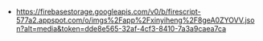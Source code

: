 - https://firebasestorage.googleapis.com/v0/b/firescript-577a2.appspot.com/o/imgs%2Fapp%2Fxinyiheng%2F8geA0ZYOVV.json?alt=media&token=dde8e565-32af-4cf3-8410-7a3a9caea7ca
